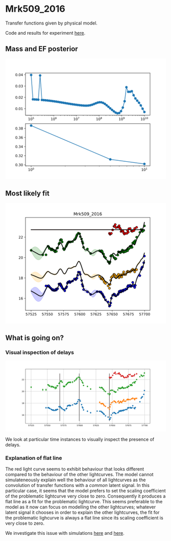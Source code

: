 # Mrk509_2016

Transfer functions given by physical model.

Code and results for experiment [here](Real/Mrk509/2016/Experiment1).

## Mass and EF posterior

![Mrk509_2016_posterior_mass](Real/Mrk509/2016/Experiment1/posteriors.svg)



## Most likely fit

![Mrk509_2016_EF_10_matern32_fit](Real/Mrk509/2016/Experiment1/bestfit.svg)


## What is going on?

### Visual inspection of delays

![dataplot](Real/Mrk509/2016/Experiment1/data.svg)

We look at particular time instances to visually inspect the presence of delays.

### Explanation of flat line

The red light curve seems to exhibit behaviour that looks different compared to the behaviour of the other lightcurves.
The model cannot simulateneously explain well the behaviour of all lightcurves as the convolution of transfer functions with a *common* latent signal.
In this particular case, it seems that the model prefers to set the scaling coefficient of the problematic lightcurve very close to zero.
Consequently it produces a flat line as a fit for the problematic lightcurve.
This seems preferable to the model as it now can focus on modelling the other lightcurves; whatever latent signal it chooses in order to explain the other lightcurves, the fit for the problematic lighcurve is always a flat line since its scaling coefficient is very close to zero.

We investigate this issue with simulations [here](Synthetic2.md) and [here](Synthetic3.md).
